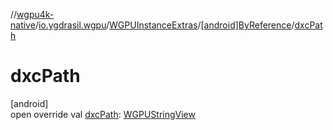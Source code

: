 //[wgpu4k-native](../../../../index.md)/[io.ygdrasil.wgpu](../../index.md)/[WGPUInstanceExtras](../index.md)/[[android]ByReference](index.md)/[dxcPath](dxc-path.md)

# dxcPath

[android]\
open override val [dxcPath](dxc-path.md): [WGPUStringView](../../-w-g-p-u-string-view/index.md)
